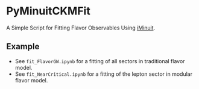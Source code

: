 # PyMinuitCKMFit
A Simple Script for Fitting Flavor Observables Using [iMinuit](https://iminuit.readthedocs.io/en/stable/).

## Example
- See `fit_FlavorGW.ipynb` for a fitting of all sectors in traditional flavor model.
- See `fit_NearCritical.ipynb` for a fitting of the lepton sector in modular flavor model.
